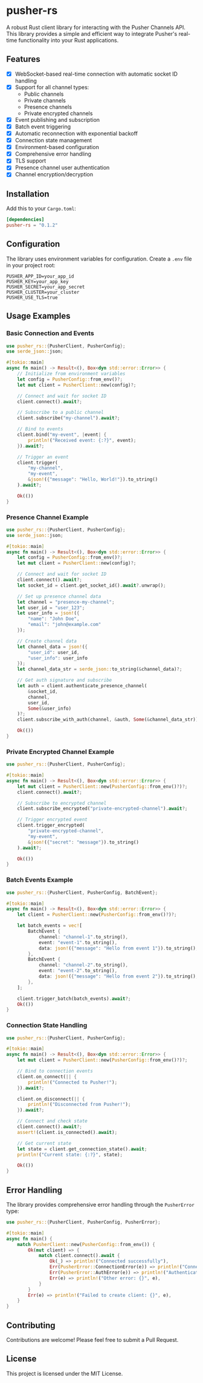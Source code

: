 # pusher-rs

A robust Rust client library for interacting with the Pusher Channels API. This library provides a simple and efficient way to integrate Pusher's real-time functionality into your Rust applications.

## Features

- [x] WebSocket-based real-time connection with automatic socket ID handling
- [x] Support for all channel types:
  - Public channels
  - Private channels
  - Presence channels
  - Private encrypted channels
- [x] Event publishing and subscription
- [x] Batch event triggering
- [x] Automatic reconnection with exponential backoff
- [x] Connection state management
- [x] Environment-based configuration
- [x] Comprehensive error handling
- [x] TLS support
- [x] Presence channel user authentication
- [x] Channel encryption/decryption

## Installation

Add this to your `Cargo.toml`:

```toml
[dependencies]
pusher-rs = "0.1.2"
```

## Configuration

The library uses environment variables for configuration. Create a `.env` file in your project root:

```env
PUSHER_APP_ID=your_app_id
PUSHER_KEY=your_app_key
PUSHER_SECRET=your_app_secret
PUSHER_CLUSTER=your_cluster
PUSHER_USE_TLS=true
```

## Usage Examples

### Basic Connection and Events

```rust
use pusher_rs::{PusherClient, PusherConfig};
use serde_json::json;

#[tokio::main]
async fn main() -> Result<(), Box<dyn std::error::Error>> {
    // Initialize from environment variables
    let config = PusherConfig::from_env()?;
    let mut client = PusherClient::new(config)?;

    // Connect and wait for socket ID
    client.connect().await?;

    // Subscribe to a public channel
    client.subscribe("my-channel").await?;

    // Bind to events
    client.bind("my-event", |event| {
        println!("Received event: {:?}", event);
    }).await?;

    // Trigger an event
    client.trigger(
        "my-channel",
        "my-event",
        &json!({"message": "Hello, World!"}).to_string()
    ).await?;

    Ok(())
}
```

### Presence Channel Example

```rust
use pusher_rs::{PusherClient, PusherConfig};
use serde_json::json;

#[tokio::main]
async fn main() -> Result<(), Box<dyn std::error::Error>> {
    let config = PusherConfig::from_env()?;
    let mut client = PusherClient::new(config)?;

    // Connect and wait for socket ID
    client.connect().await?;
    let socket_id = client.get_socket_id().await?.unwrap();

    // Set up presence channel data
    let channel = "presence-my-channel";
    let user_id = "user_123";
    let user_info = json!({
        "name": "John Doe",
        "email": "john@example.com"
    });

    // Create channel data
    let channel_data = json!({
        "user_id": user_id,
        "user_info": user_info
    });
    let channel_data_str = serde_json::to_string(&channel_data)?;

    // Get auth signature and subscribe
    let auth = client.authenticate_presence_channel(
        &socket_id,
        channel,
        user_id,
        Some(&user_info)
    )?;
    client.subscribe_with_auth(channel, &auth, Some(&channel_data_str)).await?;

    Ok(())
}
```

### Private Encrypted Channel Example

```rust
use pusher_rs::{PusherClient, PusherConfig};

#[tokio::main]
async fn main() -> Result<(), Box<dyn std::error::Error>> {
    let mut client = PusherClient::new(PusherConfig::from_env()?)?;
    client.connect().await?;

    // Subscribe to encrypted channel
    client.subscribe_encrypted("private-encrypted-channel").await?;

    // Trigger encrypted event
    client.trigger_encrypted(
        "private-encrypted-channel",
        "my-event",
        &json!({"secret": "message"}).to_string()
    ).await?;

    Ok(())
}
```

### Batch Events Example

```rust
use pusher_rs::{PusherClient, PusherConfig, BatchEvent};

#[tokio::main]
async fn main() -> Result<(), Box<dyn std::error::Error>> {
    let client = PusherClient::new(PusherConfig::from_env()?)?;

    let batch_events = vec![
        BatchEvent {
            channel: "channel-1".to_string(),
            event: "event-1".to_string(),
            data: json!({"message": "Hello from event 1"}).to_string(),
        },
        BatchEvent {
            channel: "channel-2".to_string(),
            event: "event-2".to_string(),
            data: json!({"message": "Hello from event 2"}).to_string(),
        },
    ];

    client.trigger_batch(batch_events).await?;
    Ok(())
}
```

### Connection State Handling

```rust
use pusher_rs::{PusherClient, PusherConfig};

#[tokio::main]
async fn main() -> Result<(), Box<dyn std::error::Error>> {
    let mut client = PusherClient::new(PusherConfig::from_env()?)?;

    // Bind to connection events
    client.on_connect(|| {
        println!("Connected to Pusher!");
    }).await?;

    client.on_disconnect(|| {
        println!("Disconnected from Pusher!");
    }).await?;

    // Connect and check state
    client.connect().await?;
    assert!(client.is_connected().await);

    // Get current state
    let state = client.get_connection_state().await;
    println!("Current state: {:?}", state);

    Ok(())
}
```

## Error Handling

The library provides comprehensive error handling through the `PusherError` type:

```rust
use pusher_rs::{PusherClient, PusherConfig, PusherError};

#[tokio::main]
async fn main() {
    match PusherClient::new(PusherConfig::from_env()) {
        Ok(mut client) => {
            match client.connect().await {
                Ok(_) => println!("Connected successfully"),
                Err(PusherError::ConnectionError(e)) => println!("Connection error: {}", e),
                Err(PusherError::AuthError(e)) => println!("Authentication error: {}", e),
                Err(e) => println!("Other error: {}", e),
            }
        }
        Err(e) => println!("Failed to create client: {}", e),
    }
}
```

## Contributing

Contributions are welcome! Please feel free to submit a Pull Request.

## License

This project is licensed under the MIT License.
